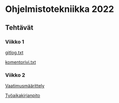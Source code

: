# Ohjelmistotekniikka 2022

## Tehtävät

### Viikko 1

[gitlog.txt](https://github.com/ojanenmarianna/ot-harjoitustyo/blob/master/laskarit/viikko1/gitlog.txt)

[komentorivi.txt](https://github.com/ojanenmarianna/ot-harjoitustyo/blob/master/laskarit/viikko1/komentorivi.txt)

### Viikko 2

[Vaatimusmäärittely](https://github.com/ojanenmarianna/ot-harjoitustyo/blob/master/dokumentaatio/vaatimusmaarittely.md)

[Työaikakirjanpito](https://github.com/ojanenmarianna/ot-harjoitustyo/blob/master/dokumentaatio/tuntikirjanpito.md)
